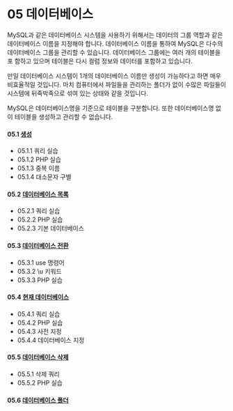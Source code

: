 # 05 데이터베이스 
MySQL과 같은 데이터베이스 시스템을 사용하기 위해서는 데이터의 그룹 역할과 같은 데이터베이스 이름을 지정해야 합니다. 
데이터베이스 이름을 통하여 MySQL은 다수의 데이터베이스 그룹을 관리할 수 있습니다. 
데이터베이스 그룹에는 여러 개의 테이블을 포 함하고 있으며 테이블은 다시 컬럼 정보와 데이터를 포함하고 있습니다.  

만일 데이터베이스 시스템이 1개의 데이터베이스 이름만 생성이 가능하다고 하면 매우 비효율적일 것입니다. 
마치 컴퓨터에서 파일들을 관리하는 폴더가 없이 수많은 파일들이 시스템에 뒤죽박죽으로 섞여 있는 상태와 같을 것입니다.  

MySQL은 데이터베이스명을 기준으로 테이블을 구분합니다. 
또한 데이터베이스명 없이 테이블을 생성하고 관리할 수 없습니다. 

#### 05.1 [생성](05.1)
* 05.1.1 쿼리 실습 
* 05.1.2 PHP 실습
* 05.1.3 중복 이름
* 05.1.4 대소문자 구별

#### 05.2 [데이터베이스 목록 ](05.2)
* 05.2.1 쿼리 실습
* 05.2.2 PHP 실습
* 05.2.3 기본 데이터베이스

#### 05.3 [데이터베이스 전환](05.3)
* 05.3.1 use 명령어
* 05.3.2 \u 키워드
* 05.3.3 PHP 실습

#### 05.4 [현재 데이터베이스](05.4)
* 05.4.1 쿼리 실습 
* 05.4.2 PHP 실습 
* 05.4.3 사전 지정
* 05.4.4 데이터베이스 지정

#### 05.5 [데이터베이스 삭제](05.5)
* 05.5.1 삭제 쿼리
* 05.5.2 PHP 실습

#### 05.6 [데이터베이스 폴더](05.6)





